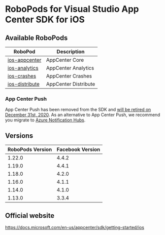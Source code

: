 # RoboPods for Visual Studio App Center SDK for iOS

## Available RoboPods

| RoboPod                           | Description                               |
|-----------------------------------|-------------------------------------------|
| [ios-appcenter](ios-core/)        | AppCenter Core                            |
| [ios-analytics](ios-analytics/)   | AppCenter Analytics                       |
| [ios-crashes](ios-crashes/)       | AppCenter Crashes                         |
| [ios-distribute](ios-distribute/) | AppCenter Distribute                      |

### App Center Push
App Center Push has been removed from the SDK and [will be retired on December 31st, 2020](https://devblogs.microsoft.com/appcenter/migrating-off-app-center-push/).
As an alternative to App Center Push, we recommend you migrate to [Azure Notification Hubs](../azure/ios-notification-hubs).

## Versions

| RoboPods Version | Facebook Version |
|------------------|------------------|
| 1.22.0           | 4.4.2            |
| 1.19.0           | 4.4.1            |
| 1.18.0           | 4.2.0            |
| 1.16.0           | 4.1.1            |
| 1.14.0           | 4.1.0            |
| 1.13.0           | 3.3.4            |

## Official website

https://docs.microsoft.com/en-us/appcenter/sdk/getting-started/ios
